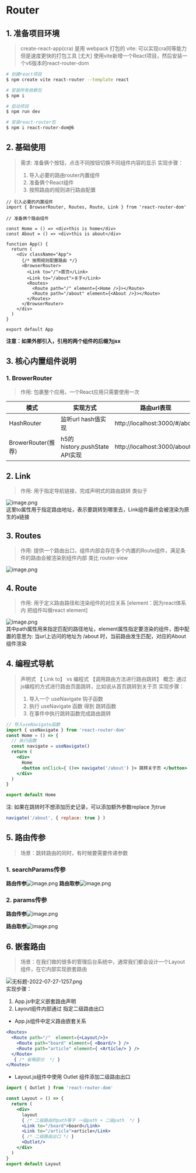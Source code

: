 # Router
## 1. 准备项目环境
> create-react-app(cra) 是用 webpack 打包的
> vite: 可以实现cra同等能力 但是速度更快的打包工具  [尤大]
> 使用vite新增一个React项目，然后安装一个v6版本的react-router-dom
```bash
# 创建react项目
$ npm create vite react-router --template react

# 安装所有依赖包
$ npm i

# 启动项目
$ npm run dev

# 安装react-router包
$ npm i react-router-dom@6
```
## 2. 基础使用
> 需求:  准备俩个按钮，点击不同按钮切换不同组件内容的显示
> 实现步骤：
> 1. 导入必要的路由router内置组件
> 2. 准备俩个React组件
> 3. 按照路由的规则进行路由配置

```JSX app.jsx
// 引入必要的内置组件
import { BrowserRouter, Routes, Route, Link } from 'react-router-dom'

// 准备俩个路由组件

const Home = () => <div>this is home</div>
const About = () => <div>this is about</div>

function App() {
  return (
    <div className="App">
      {/* 按照规则配置路由 */}
      <BrowserRouter>
        <Link to="/">首页</Link>
        <Link to="/about">关于</Link>
        <Routes>
          <Route path="/" element={<Home />}></Route>
          <Route path="/about" element={<About />}></Route>
        </Routes>
      </BrowserRouter>
    </div>
  )
}

export default App
```
**注意：如果外部引入，引用的两个组件的后缀为jsx**

## 3. 核心内置组件说明
### 1. BrowerRouter
> 作用: 包裹整个应用，一个React应用只需要使用一次

| **模式**           | **实现方式**                   | **路由url表现**               |
| ------------------ | ------------------------------ | ----------------------------- |
| HashRouter         | 监听url hash值实现             | http://localhost:3000/#/about |
| BrowerRouter(推荐) | h5的 history.pushState API实现 | http://localhost:3000/about   |

## 2. Link
> 作用: 用于指定导航链接，完成声明式的路由跳转  类似于 <router-link/>

![image.png](https://cdn.nlark.com/yuque/0/2022/png/274425/1659241017118-6434a4dd-8e94-4f36-8aab-0cb8554c1c80.png#clientId=uef430495-3869-4&crop=0&crop=0&crop=1&crop=1&errorMessage=unknown%20error&from=paste&height=219&id=u5773ee5c&margin=%5Bobject%20Object%5D&name=image.png&originHeight=292&originWidth=1440&originalType=binary&ratio=1&rotation=0&showTitle=false&size=49064&status=error&style=none&taskId=u3651ddc2-ea67-4aff-bfc9-4dbb4d25806&title=&width=1080)<br />这里to属性用于指定路由地址，表示要跳转到哪里去，Link组件最终会被渲染为原生的a链接

## 3. Routes
> 作用: 提供一个路由出口，组件内部会存在多个内置的Route组件，满足条件的路由会被渲染到组件内部
> 类比  router-view

![image.png](https://cdn.nlark.com/yuque/0/2022/png/274425/1659241157681-d90d2517-03e5-4126-a04e-ac36802cd7ee.png#clientId=uef430495-3869-4&crop=0&crop=0&crop=1&crop=1&errorMessage=unknown%20error&from=paste&height=281&id=u7a631604&margin=%5Bobject%20Object%5D&name=image.png&originHeight=374&originWidth=998&originalType=binary&ratio=1&rotation=0&showTitle=false&size=56374&status=error&style=none&taskId=u4d8d3f06-54e2-4d5d-82f6-9a8f342dd7c&title=&width=749)

## 4. Route
> 作用: 用于定义路由路径和渲染组件的对应关系  [element：因为react体系内 把组件叫做react element]

![image.png](https://cdn.nlark.com/yuque/0/2022/png/274425/1659241285534-d317335f-03ef-4792-b68e-2735852e53f9.png#clientId=uef430495-3869-4&crop=0&crop=0&crop=1&crop=1&errorMessage=unknown%20error&from=paste&height=164&id=u5f6d9be0&margin=%5Bobject%20Object%5D&name=image.png&originHeight=218&originWidth=1048&originalType=binary&ratio=1&rotation=0&showTitle=false&size=32559&status=error&style=none&taskId=u32c89a35-dce6-4e8b-96d9-dc523fd5794&title=&width=786)<br />其中path属性用来指定匹配的路径地址，element属性指定要渲染的组件，图中配置的意思为: 当url上访问的地址为 /about 时，当前路由发生匹配，对应的About组件渲染

## 4. 编程式导航
> 声明式 【 Link to】  vs  编程式 【调用路由方法进行路由跳转】
> 概念:  通过js编程的方式进行路由页面跳转，比如说从首页跳转到关于页
> 实现步骤：
> 1. 导入一个 useNavigate 钩子函数
> 2. 执行 useNavigate 函数 得到 跳转函数
> 3. 在事件中执行跳转函数完成路由跳转


```jsx
// 导入useNavigate函数
import { useNavigate } from 'react-router-dom'
const Home = () => {
  // 执行函数
  const navigate = useNavigate()
  return (
    <div>
      Home
      <button onClick={ ()=> navigate('/about') }> 跳转关于页 </button>
    </div>
  )
}

export default Home
```
注: 如果在跳转时不想添加历史记录，可以添加额外参数replace 为true
```javascript
navigate('/about', { replace: true } )
```

## 5. 路由传参
> 场景：跳转路由的同时，有时候要需要传递参数  

### 1. searchParams传参
**路由传参**![image.png](https://cdn.nlark.com/yuque/0/2022/png/274425/1659242510791-9cd4d107-f2fc-47ff-87dc-af9418940ae9.png#clientId=uef430495-3869-4&crop=0&crop=0&crop=1&crop=1&errorMessage=unknown%20error&from=paste&id=u771d1d6e&margin=%5Bobject%20Object%5D&name=image.png&originHeight=186&originWidth=639&originalType=binary&ratio=1&rotation=0&showTitle=false&size=16426&status=error&style=none&taskId=u3d8d8118-1b96-46ce-b826-4ac129a479f&title=)
**路由取参**![image.png](https://cdn.nlark.com/yuque/0/2022/png/274425/1659242531089-90eb0bbb-1aa8-4bcf-89dd-5332c6d49ab2.png#clientId=uef430495-3869-4&crop=0&crop=0&crop=1&crop=1&errorMessage=unknown%20error&from=paste&id=u95a2584a&margin=%5Bobject%20Object%5D&name=image.png&originHeight=222&originWidth=640&originalType=binary&ratio=1&rotation=0&showTitle=false&size=21488&status=error&style=none&taskId=u4c83abf4-e892-40cb-83ef-cadf42459cb&title=)


### 2. params传参
**路由传参**![image.png](https://cdn.nlark.com/yuque/0/2022/png/274425/1659242608059-40cce1de-3700-422d-b4ef-b4ada61c4152.png#clientId=uef430495-3869-4&crop=0&crop=0&crop=1&crop=1&errorMessage=unknown%20error&from=paste&id=u647c4d42&margin=%5Bobject%20Object%5D&name=image.png&originHeight=186&originWidth=640&originalType=binary&ratio=1&rotation=0&showTitle=false&size=14036&status=error&style=none&taskId=u15d870aa-e3d9-4a27-8e31-a76577c86fd&title=)

**路由取参**![image.png](https://cdn.nlark.com/yuque/0/2022/png/274425/1659242647823-818d12d4-1be8-4e2a-bbe6-2bcf8ddd614c.png#clientId=uef430495-3869-4&crop=0&crop=0&crop=1&crop=1&errorMessage=unknown%20error&from=paste&id=u5a55485a&margin=%5Bobject%20Object%5D&name=image.png&originHeight=222&originWidth=640&originalType=binary&ratio=1&rotation=0&showTitle=false&size=17807&status=error&style=none&taskId=ucf1c097d-4c38-42ec-b1b1-e7320f53d50&title=)

## 6. 嵌套路由
> 场景：在我们做的很多的管理后台系统中，通常我们都会设计一个Layout组件，在它内部实现嵌套路由

![无标题-2022-07-27-1257.png](https://cdn.nlark.com/yuque/0/2022/png/274425/1659243096808-094c30b7-53d4-4f34-ab2a-3e6ad06e3aac.png#clientId=uef430495-3869-4&crop=0&crop=0&crop=1&crop=1&errorMessage=unknown%20error&from=drop&height=520&id=u3a8e8d6a&margin=%5Bobject%20Object%5D&name=%E6%97%A0%E6%A0%87%E9%A2%98-2022-07-27-1257.png&originHeight=693&originWidth=995&originalType=binary&ratio=1&rotation=0&showTitle=false&size=808064&status=error&style=none&taskId=u7f5e741d-e63c-45f7-9a8e-6c48e23979c&title=&width=746)<br />实现步骤：

1. App.js中定义嵌套路由声明
2. Layout组件内部通过 <Outlet/> 指定二级路由出口

- App.js组件中定义路由嵌套关系
```jsx
<Routes>
  <Route path="/"  element={<Layout/>}>
    <Route path="board" element={ <Board/> } />
    <Route path="article" element={ <Article/> } />
  </Route>
   { /* 省略部分  */ }
</Routes>
```

- Layout.js组件中使用 Outlet 组件添加二级路由出口
```jsx
import { Outlet } from 'react-router-dom'

const Layout = () => {
  return (
    <div>
      layout
      { /* 二级路由的path等于 一级path + 二级path  */ }
      <Link to="/board">board</Link>
      <Link to="/article">article</Link>
      { /* 二级路由出口 */ }
      <Outlet/>
    </div>
  )
}
export default Layout
```

